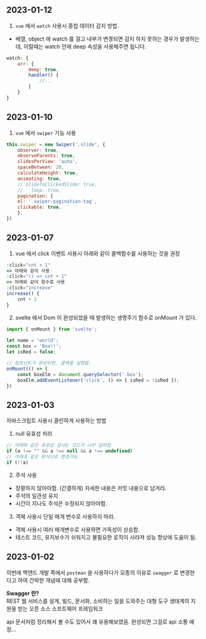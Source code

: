 ## 2023-01-12

1. `vue` 에서 `watch` 사용시 중첩 데이터 감지 방법.
- 배열, object 에 watch 를 걸고 내부가 변경되면 감지 하지 못하는 경우가 발생하는데, 이럴때는 watch 안에 deep 속성을 사용해주면 됩니다.

```js
watch: {
    arr: {
        deep: true,
        handler() {
            //...
        }
    }
}
```

## 2023-01-10

1. `vue` 에서 `swiper` 기능 사용 

```js
this.swiper = new Swiper('.slide', {
	observer: true,
	observeParents: true,
	slidesPerView: 'auto',
	spaceBetween: 20,
	calculateHeight: true,
	animating: true,
	// slideToClickedSlide: true,
	//   loop: true,
	pagination: {
	el: '.swiper-pagination-tag',
	clickable: true,
	},
})
```

## 2023-01-07

1. vue 에서 click 이벤트 사용시 아래와 같이 콜백함수를 사용하는 것을 권장
```js
:click="cnt + 1"
=> 아래와 같이 사용
:click="() => cnt + 1"
=> 아래와 같이 함수로 사용
:click="increase"
increase() {
    cnt + 1
}
```

2. svelte 에서 Dom 이 완성되었을 때 발생하는 생명주기 함수로 onMount 가 있다.

```js
import { onMount } from 'svelte';
	
let name = 'world';
const box = 'Box!!';
let isRed = false;

// 컴포넌트가 완성되면, 콜백을 실행함.
onMount(() => {
	const boxElm = document.querySelector('.box');
	boxElm.addEventListener('click', () => { isRed = !isRed });
})
```

## 2023-01-03

자바스크립트 사용시 클린하게 사용하는 방법

1. null 유효성 처리

```js
// 아래와 같은 유효성 검사는 코드가 너무 길어짐.
if (a !== "" && a !== null && a !== undefined)
// 아래과 같은 방식으로 변경가능.
if (!!a)
```

2. 주석 사용
- 장황하지 않아야함. (간결하게) 자세한 내용은 커밋 내용으로 남겨라.
- 주석의 일관성 유지
- 시간이 지나도 주석은 수정되지 않아야함.

3. 객체 사용시 단일 매개 변수로 사용하지 마라.
- 객체 사용시 여러 매개변수로 사용하면 가독성이 상승함.
- 테스트 코드, 유지보수가 쉬워지고 불필요한 로직이 사라져 성능 향상에 도움이 됨.


## 2023-01-02

이번에 백엔드 개발 쪽에서 `postman` 을 사용하다가 모종의 이유로 `swagger` 로 변경한다고 하여 간략한 개념에 대해 공부함.

**Swagger 란?** <br/>
REST 웹 서비스를 설계, 빌드, 문서화, 소비하는 일을 도와주는 대형 도구 생태계의 지원을 받는 오픈 소스 소프트웨어 프레임워크

api 문서처럼 정리해서 볼 수도 있어서 꽤 유용해보였음. 완성되면 그걸로 api 소통 예정...